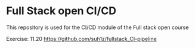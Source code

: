 # Full Stack open CI/CD

This repository is used for the CI/CD module of the Full stack open course

 
 Exercise: 11.20  https://github.com/suh1z/fullstack_CI-pipeline

